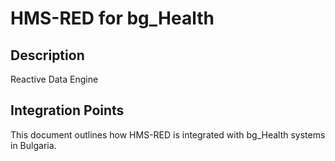 # HMS-RED for bg_Health

## Description

Reactive Data Engine

## Integration Points

This document outlines how HMS-RED is integrated with bg_Health systems in Bulgaria.
